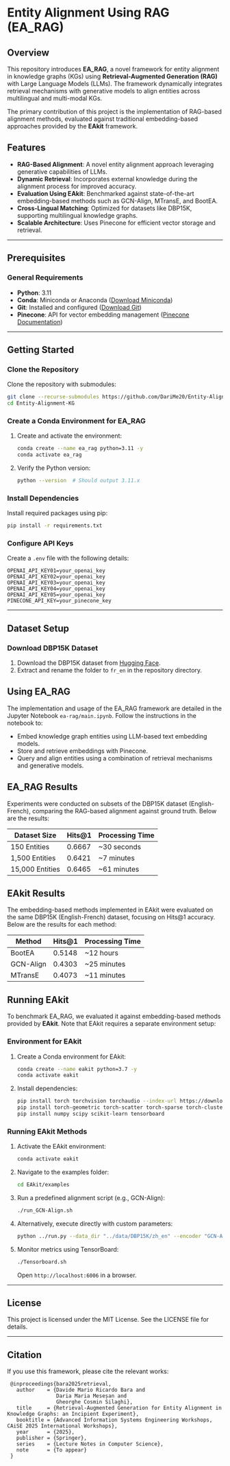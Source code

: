 # Entity Alignment Using RAG (EA_RAG)

## Overview

This repository introduces **EA_RAG**, a novel framework for entity alignment in knowledge graphs (KGs) using **Retrieval-Augmented Generation (RAG)** with Large Language Models (LLMs). The framework dynamically integrates retrieval mechanisms with generative models to align entities across multilingual and multi-modal KGs. 

The primary contribution of this project is the implementation of RAG-based alignment methods, evaluated against traditional embedding-based approaches provided by the **EAkit** framework.

## Features

- **RAG-Based Alignment**: A novel entity alignment approach leveraging generative capabilities of LLMs.
- **Dynamic Retrieval**: Incorporates external knowledge during the alignment process for improved accuracy.
- **Evaluation Using EAkit**: Benchmarked against state-of-the-art embedding-based methods such as GCN-Align, MTransE, and BootEA.
- **Cross-Lingual Matching**: Optimized for datasets like DBP15K, supporting multilingual knowledge graphs.
- **Scalable Architecture**: Uses Pinecone for efficient vector storage and retrieval.

---

## Prerequisites

### General Requirements

- **Python**: 3.11
- **Conda**: Miniconda or Anaconda ([Download Miniconda](https://docs.conda.io/en/latest/miniconda.html))
- **Git**: Installed and configured ([Download Git](https://git-scm.com/downloads))
- **Pinecone**: API for vector embedding management ([Pinecone Documentation](https://docs.pinecone.io/))

---

## Getting Started

### Clone the Repository

Clone the repository with submodules:

```bash
git clone --recurse-submodules https://github.com/DariMe20/Entity-Alignment-KG
cd Entity-Alignment-KG
```

### Create a Conda Environment for EA_RAG

1. Create and activate the environment:
   ```bash
   conda create --name ea_rag python=3.11 -y
   conda activate ea_rag
   ```

2. Verify the Python version:
   ```bash
   python --version  # Should output 3.11.x
   ```

### Install Dependencies

Install required packages using pip:

```bash
pip install -r requirements.txt
```

### Configure API Keys

Create a `.env` file with the following details:

```
OPENAI_API_KEY01=your_openai_key
OPENAI_API_KEY02=your_openai_key
OPENAI_API_KEY03=your_openai_key
OPENAI_API_KEY04=your_openai_key
OPENAI_API_KEY05=your_openai_key
PINECONE_API_KEY=your_pinecone_key
```

---

## Dataset Setup

### Download DBP15K Dataset

1. Download the DBP15K dataset from [Hugging Face](https://huggingface.co/datasets/HackCz/DBP15K_raw/blob/main/DBP_raw.zip).
2. Extract and rename the folder to `fr_en` in the repository directory.


## Using EA_RAG

The implementation and usage of the EA_RAG framework are detailed in the Jupyter Notebook `ea-rag/main.ipynb`. Follow the instructions in the notebook to:

- Embed knowledge graph entities using LLM-based text embedding models.
- Store and retrieve embeddings with Pinecone.
- Query and align entities using a combination of retrieval mechanisms and generative models.

## EA_RAG Results
Experiments were conducted on subsets of the DBP15K dataset (English-French), comparing the RAG-based alignment against ground truth. Below are the results:

| Dataset Size      | Hits@1 | Processing Time         |
|-------------------|--------|-------------------------|
| 150 Entities      | 0.6667 | ~30 seconds           |
| 1,500 Entities    | 0.6421 | ~7 minutes            |
| 15,000 Entities   | 0.6465 | ~61 minutes           |

## EAkit Results
The embedding-based methods implemented in EAkit were evaluated on the same DBP15K (English-French) dataset, focusing on Hits@1 accuracy. Below are the results for each method:

| Method     | Hits@1 | Processing Time |
|------------|--------|-----------------|
| BootEA     | 0.5148  |~12 hours      |
| GCN-Align  | 0.4303  |~25 minutes     |
| MTransE    | 0.4073  |~11 minutes     |


## Running EAkit

To benchmark EA_RAG, we evaluated it against embedding-based methods provided by **EAkit**. Note that EAkit requires a separate environment setup:

### Environment for EAkit

1. Create a Conda environment for EAkit:
   ```bash
   conda create --name eakit python=3.7 -y
   conda activate eakit
   ```
2. Install dependencies:
   ```bash
   pip install torch torchvision torchaudio --index-url https://download.pytorch.org/whl/cpu
   pip install torch-geometric torch-scatter torch-sparse torch-cluster torch-spline-conv -f https://data.pyg.org/whl/torch-2.0.0+cpu.html
   pip install numpy scipy scikit-learn tensorboard
   ```

### Running EAkit Methods

1. Activate the EAkit environment:
   ```bash
   conda activate eakit
   ```

2. Navigate to the examples folder:
   ```bash
   cd EAkit/examples
   ```

3. Run a predefined alignment script (e.g., GCN-Align):
   ```bash
   ./run_GCN-Align.sh
   ```

4. Alternatively, execute directly with custom parameters:
   ```bash
   python ../run.py --data_dir "../data/DBP15K/zh_en" --encoder "GCN-Align"
   ```
5. Monitor metrics using TensorBoard:
   ```bash
   ./Tensorboard.sh
   ```
   Open `http://localhost:6006` in a browser.

---


## License

This project is licensed under the MIT License. See the LICENSE file for details.

---

## Citation

If you use this framework, please cite the relevant works:

  ```plaintext
   @inproceedings{bara2025retrieval,
     author    = {Davide Mario Ricardo Bara and
                  Daria Maria Meseșan and
                  Gheorghe Cosmin Silaghi},
     title     = {Retrieval-Augmented Generation for Entity Alignment in Knowledge Graphs: an Incipient Experiment},
     booktitle = {Advanced Information Systems Engineering Workshops, CAiSE 2025 International Workshops},
     year      = {2025},
     publisher = {Springer},
     series    = {Lecture Notes in Computer Science},
     note      = {To appear}
   }

  ```

